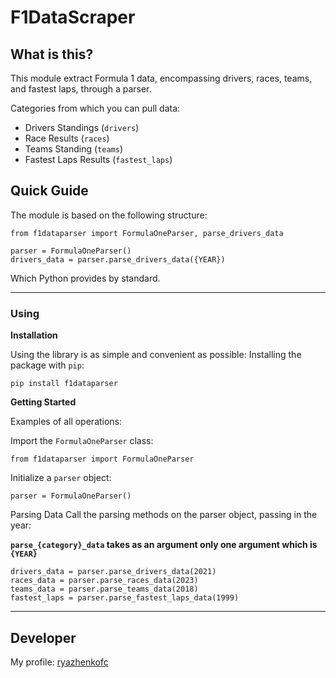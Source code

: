 # F1DataScraper #

## What is this? ##
This module extract Formula 1 data, encompassing drivers, races, teams, and fastest laps, through a parser.

Categories from which you can pull data:

- Drivers Standings (`drivers`)
- Race Results (`races`)
- Teams Standing (`teams`)
- Fastest Laps Results (`fastest_laps`)


## Quick Guide ##
The module is based on the following structure:

    
    from f1dataparser import FormulaOneParser, parse_drivers_data

	parser = FormulaOneParser()
	drivers_data = parser.parse_drivers_data({YEAR})
    
Which Python provides by standard.


----------


### Using ###

**Installation**

Using the library is as simple and convenient as possible:
Installing the package with `pip`:

	pip install f1dataparser

**Getting Started**

Examples of all operations:

Import the `FormulaOneParser` class:

	from f1dataparser import FormulaOneParser

Initialize a `parser` object:

	parser = FormulaOneParser()

Parsing Data
Call the parsing methods on the parser object, passing in the year:

**`parse_{category}_data` takes as an argument only one argument which is `{YEAR}`**

	drivers_data = parser.parse_drivers_data(2021)
	races_data = parser.parse_races_data(2023)
	teams_data = parser.parse_teams_data(2018) 
	fastest_laps = parser.parse_fastest_laps_data(1999)


----------

## Developer ##
My profile: [ryazhenkofc](https://github.com/ryazhenkofc) 
